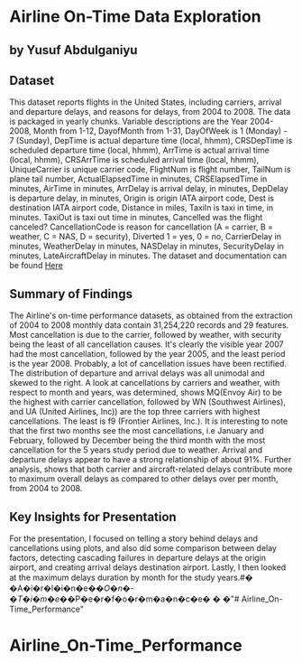 # Airline On-Time Data Exploration

## by Yusuf Abdulganiyu



## Dataset

This dataset reports flights in the United States, including
carriers, arrival and departure delays, and reasons for delays,
from 2004 to 2008. The data is packaged in yearly chunks. Variable descriptions are the Year 2004-2008, Month from 1-12, DayofMonth from 1-31, DayOfWeek is 1 (Monday) - 7 (Sunday), DepTime is actual departure time (local, hhmm), CRSDepTime is scheduled departure time (local, hhmm), ArrTime is actual arrival time (local, hhmm), CRSArrTime is scheduled arrival time (local, hhmm), UniqueCarrier is unique carrier code, FlightNum is flight number, TailNum is plane tail number, ActualElapsedTime in minutes, CRSElapsedTime in minutes, AirTime in minutes, ArrDelay is arrival delay, in minutes, DepDelay is departure delay, in minutes, Origin is origin IATA airport code, Dest is destination IATA airport code, Distance in miles, TaxiIn is taxi in time, in minutes. TaxiOut is taxi out time in minutes, Cancelled was the flight canceled? CancellationCode is reason for cancellation (A = carrier, B = weather, C = NAS, D = security), Diverted 1 = yes, 0 = no, CarrierDelay in minutes, WeatherDelay in minutes, NASDelay in minutes, SecurityDelay in minutes, LateAircraftDelay in minutes. The dataset and documentation can be found [Here](https://dataverse.harvard.edu/dataset.xhtml?persistentId=doi:10.7910/DVN/HG7NV7)





## Summary of Findings

The Airline's on-time performance datasets, as obtained from the extraction of 2004 to 2008 monthly data contain 31,254,220 records and 29 features. Most cancellation is due to the carrier, followed by weather, with security being the least of all cancellation causes. It's clearly the visible year 2007 had the most cancellation, followed by the year 2005, and the least period is the year 2008. Probably, a lot of cancellation issues have been rectified. The distribution of departure and arrival delays was all unimodal and skewed to the right. A look at cancellations by carriers and weather, with respect to month and years, was determined, shows MQ(Envoy Air) to be the highest with carrier cancellation, followed by WN (Southwest Airlines), and UA (United Airlines, Inc)) are the top three carriers with highest cancellations. The least is f9 (Frontier Airlines, Inc.). It is interesting to note that the first two months see the most cancellations, i.e January and February, followed by December being the third month with the most cancellation for the 5 years study period due to weather. Arrival and departure delays appear to have a strong relationship of about 91%. Further analysis, shows that both carrier and aircraft-related delays contribute more to maximum overall delays as compared to other delays over per month, from 2004 to 2008.


## Key Insights for Presentation

For the presentation, I focused on telling a story behind delays and cancellations using plots, and also did some comparison between delay factors, detecting cascading failures in departure delays at the origin airport, and creating arrival delays destination airport. Lastly, I then looked at the maximum delays duration by month for the study years.#� �A�i�r�l�i�n�e�_�O�n�-�T�i�m�e�_�P�e�r�f�o�r�m�a�n�c�e�
�
�"# Airline_On-Time_Performance" 
# Airline_On-Time_Performance
